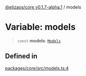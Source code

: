 [@elizaos/core v0.1.7-alpha.1](../) / models

# Variable: models

> `const` **models**: [`Models`](../type-aliases/Models.md)

## Defined in

[packages/core/src/models.ts:4](https://github.com/elizaOS/eliza/blob/main/packages/core/src/models.ts#L4)
